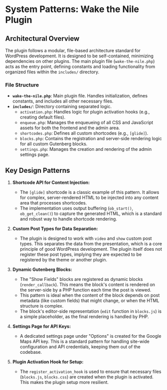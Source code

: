 # System Patterns: Wake the Nile Plugin

## Architectural Overview

The plugin follows a modular, file-based architecture standard for WordPress development. It is designed to be self-contained, minimizing dependencies on other plugins. The main plugin file (`wake-the-nile.php`) acts as the entry point, defining constants and loading functionality from organized files within the `includes/` directory.

### File Structure
-   **`wake-the-nile.php`**: Main plugin file. Handles initialization, defines constants, and includes all other necessary files.
-   **`includes/`**: Directory containing separated logic.
    -   `activation.php`: Handles logic for plugin activation hooks (e.g., creating default files).
    -   `enqueue.php`: Manages the enqueueing of all CSS and JavaScript assets for both the frontend and the admin area.
    -   `shortcodes.php`: Defines all custom shortcodes (e.g., `[glide]`).
    -   `blocks.php`: Contains the registration and server-side rendering logic for all custom Gutenberg blocks.
    -   `settings.php`: Manages the creation and rendering of the admin settings page.

## Key Design Patterns

1.  **Shortcode API for Content Injection:**
    *   The `[glide]` shortcode is a classic example of this pattern. It allows for complex, server-rendered HTML to be injected into any content area that processes shortcodes.
    *   The implementation uses output buffering (`ob_start()`, `ob_get_clean()`) to capture the generated HTML, which is a standard and robust way to handle shortcode rendering.

2.  **Custom Post Types for Data Separation:**
    *   The plugin is designed to work with `video` and `show` custom post types. This separates the data from the presentation, which is a core principle of good WordPress development. The plugin itself does not register these post types, implying they are expected to be registered by the theme or another plugin.

3.  **Dynamic Gutenberg Blocks:**
    *   The "Show Fields" blocks are registered as dynamic blocks (`render_callback`). This means the block's content is rendered on the server-side by a PHP function each time the post is viewed.
    *   This pattern is ideal when the content of the block depends on post metadata (like custom fields) that might change, or when the HTML structure is complex.
    *   The block's editor-side representation (`edit` function in `blocks.js`) is a simple placeholder, as the final rendering is handled by PHP.

4.  **Settings Page for API Keys:**
    *   A dedicated settings page under "Options" is created for the Google Maps API key. This is a standard pattern for handling site-wide configuration and API credentials, keeping them out of the codebase.

5.  **Plugin Activation Hook for Setup:**
    *   The `register_activation_hook` is used to ensure that necessary files (`blocks.js`, `blocks.css`) are created when the plugin is activated. This makes the plugin setup more resilient.
